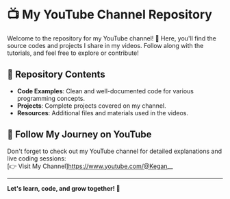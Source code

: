 # 📺 My YouTube Channel Repository  

Welcome to the repository for my YouTube channel! 🚀 Here, you'll find the source codes and projects I share in my videos. Follow along with the tutorials, and feel free to explore or contribute!  

## 📂 Repository Contents  
- **Code Examples**: Clean and well-documented code for various programming concepts.  
- **Projects**: Complete projects covered on my channel.  
- **Resources**: Additional files and materials used in the videos.  

## 🔗 Follow My Journey on YouTube  
Don't forget to check out my YouTube channel for detailed explanations and live coding sessions:  
[👉 Visit My Channel]https://www.youtube.com/@Kegan__

---

**Let's learn, code, and grow together! 🌟**
